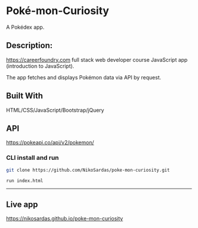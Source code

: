 # Poké-mon-Curiosity
A Pokédex app.

## Description:
https://careerfoundry.com full stack web developer course JavaScript app (introduction to JavaScript).

The app fetches and displays Pokémon data via API by request.

## Built With
HTML/CSS/JavaScript/Bootstrap/jQuery

## API
https://pokeapi.co/api/v2/pokemon/<br>

### CLI install and run

```bash
git clone https://github.com/NikoSardas/poke-mon-curiosity.git
```

```bash
run index.html
```

---
## Live app
https://nikosardas.github.io/poke-mon-curiosity


